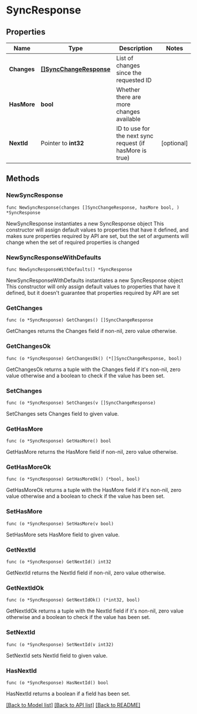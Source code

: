 # SyncResponse

## Properties

Name | Type | Description | Notes
------------ | ------------- | ------------- | -------------
**Changes** | [**[]SyncChangeResponse**](SyncChangeResponse.md) | List of changes since the requested ID | 
**HasMore** | **bool** | Whether there are more changes available | 
**NextId** | Pointer to **int32** | ID to use for the next sync request (if hasMore is true) | [optional] 

## Methods

### NewSyncResponse

`func NewSyncResponse(changes []SyncChangeResponse, hasMore bool, ) *SyncResponse`

NewSyncResponse instantiates a new SyncResponse object
This constructor will assign default values to properties that have it defined,
and makes sure properties required by API are set, but the set of arguments
will change when the set of required properties is changed

### NewSyncResponseWithDefaults

`func NewSyncResponseWithDefaults() *SyncResponse`

NewSyncResponseWithDefaults instantiates a new SyncResponse object
This constructor will only assign default values to properties that have it defined,
but it doesn't guarantee that properties required by API are set

### GetChanges

`func (o *SyncResponse) GetChanges() []SyncChangeResponse`

GetChanges returns the Changes field if non-nil, zero value otherwise.

### GetChangesOk

`func (o *SyncResponse) GetChangesOk() (*[]SyncChangeResponse, bool)`

GetChangesOk returns a tuple with the Changes field if it's non-nil, zero value otherwise
and a boolean to check if the value has been set.

### SetChanges

`func (o *SyncResponse) SetChanges(v []SyncChangeResponse)`

SetChanges sets Changes field to given value.


### GetHasMore

`func (o *SyncResponse) GetHasMore() bool`

GetHasMore returns the HasMore field if non-nil, zero value otherwise.

### GetHasMoreOk

`func (o *SyncResponse) GetHasMoreOk() (*bool, bool)`

GetHasMoreOk returns a tuple with the HasMore field if it's non-nil, zero value otherwise
and a boolean to check if the value has been set.

### SetHasMore

`func (o *SyncResponse) SetHasMore(v bool)`

SetHasMore sets HasMore field to given value.


### GetNextId

`func (o *SyncResponse) GetNextId() int32`

GetNextId returns the NextId field if non-nil, zero value otherwise.

### GetNextIdOk

`func (o *SyncResponse) GetNextIdOk() (*int32, bool)`

GetNextIdOk returns a tuple with the NextId field if it's non-nil, zero value otherwise
and a boolean to check if the value has been set.

### SetNextId

`func (o *SyncResponse) SetNextId(v int32)`

SetNextId sets NextId field to given value.

### HasNextId

`func (o *SyncResponse) HasNextId() bool`

HasNextId returns a boolean if a field has been set.


[[Back to Model list]](../README.md#documentation-for-models) [[Back to API list]](../README.md#documentation-for-api-endpoints) [[Back to README]](../README.md)


